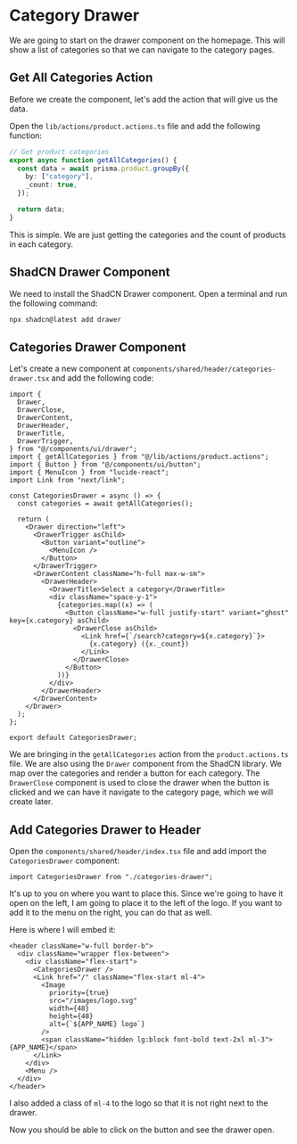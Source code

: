 # Category Drawer

We are going to start on the drawer component on the homepage. This will show a list of categories so that we can navigate to the category pages.

## Get All Categories Action

Before we create the component, let's add the action that will give us the data.

Open the `lib/actions/product.actions.ts` file and add the following function:

```ts
// Get product categories
export async function getAllCategories() {
  const data = await prisma.product.groupBy({
    by: ["category"],
    _count: true,
  });

  return data;
}
```

This is simple. We are just getting the categories and the count of products in each category.

## ShadCN Drawer Component

We need to install the ShadCN Drawer component. Open a terminal and run the following command:

```bash
npx shadcn@latest add drawer
```

## Categories Drawer Component

Let's create a new component at `components/shared/header/categories-drawer.tsx` and add the following code:

```tsx
import {
  Drawer,
  DrawerClose,
  DrawerContent,
  DrawerHeader,
  DrawerTitle,
  DrawerTrigger,
} from "@/components/ui/drawer";
import { getAllCategories } from "@/lib/actions/product.actions";
import { Button } from "@/components/ui/button";
import { MenuIcon } from "lucide-react";
import Link from "next/link";

const CategoriesDrawer = async () => {
  const categories = await getAllCategories();

  return (
    <Drawer direction="left">
      <DrawerTrigger asChild>
        <Button variant="outline">
          <MenuIcon />
        </Button>
      </DrawerTrigger>
      <DrawerContent className="h-full max-w-sm">
        <DrawerHeader>
          <DrawerTitle>Select a category</DrawerTitle>
          <div className="space-y-1">
            {categories.map((x) => (
              <Button className="w-full justify-start" variant="ghost" key={x.category} asChild>
                <DrawerClose asChild>
                  <Link href={`/search?category=${x.category}`}>
                    {x.category} ({x._count})
                  </Link>
                </DrawerClose>
              </Button>
            ))}
          </div>
        </DrawerHeader>
      </DrawerContent>
    </Drawer>
  );
};

export default CategoriesDrawer;
```

We are bringing in the `getAllCategories` action from the `product.actions.ts` file. We are also using the `Drawer` component from the ShadCN library. We map over the categories and render a button for each category. The `DrawerClose` component is used to close the drawer when the button is clicked and we can have it navigate to the category page, which we will create later.

## Add Categories Drawer to Header

Open the `components/shared/header/index.tsx` file and add import the `CategoriesDrawer` component:

```tsx
import CategoriesDrawer from "./categories-drawer";
```

It's up to you on where you want to place this. Since we're going to have it open on the left, I am going to place it to the left of the logo. If you want to add it to the menu on the right, you can do that as well.

Here is where I will embed it:

```tsx
<header className="w-full border-b">
  <div className="wrapper flex-between">
    <div className="flex-start">
      <CategoriesDrawer />
      <Link href="/" className="flex-start ml-4">
        <Image
          priority={true}
          src="/images/logo.svg"
          width={48}
          height={48}
          alt={`${APP_NAME} logo`}
        />
        <span className="hidden lg:block font-bold text-2xl ml-3">{APP_NAME}</span>
      </Link>
    </div>
    <Menu />
  </div>
</header>
```

I also added a class of `ml-4` to the logo so that it is not right next to the drawer.

Now you should be able to click on the button and see the drawer open.
